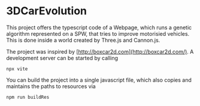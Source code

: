 # 3DCarEvolution
This project offers the typescript code of a Webpage, which runs a genetic algorithm represented on a SPW, that tries to improve motorisied vehicles.
This is done inside a world created by Three.js and Cannon.js.

The project was inspired by [http://boxcar2d.com](http://boxcar2d.com/). 
A development server can be started by calling
```
npx vite
```

You can build the project into a single javascript file, which also copies and maintains the paths to resources via
```
npm run buildRes
```
